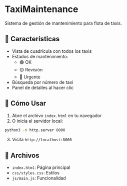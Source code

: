 # TaxiMaintenance

Sistema de gestión de mantenimiento para flota de taxis.

## 🚕 Características

- Vista de cuadrícula con todos los taxis
- Estados de mantenimiento:
  - 🟢 OK
  - 🟡 Revisión
  - 🔴 Urgente
- Búsqueda por número de taxi
- Panel de detalles al hacer clic

## 🚀 Cómo Usar

1. Abre el archivo `index.html` en tu navegador
2. O inicia el servidor local:
```bash
python3 -m http.server 8000
```
3. Visita `http://localhost:8000`

## 📁 Archivos

- `index.html`: Página principal
- `css/styles.css`: Estilos
- `js/main.js`: Funcionalidad 